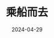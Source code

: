 ---
title: '乘船而去'
date: '2024-04-29'
price: '30.0'
theaters: ['万达影城杭州星耀城店']
seat: ['6-5']
remark: ['国语']
---